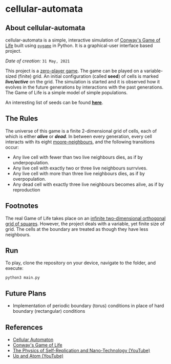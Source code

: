 # cellular-automata

## About cellular-automata

cellular-automata is a simple, interactive simulation of [Conway's Game of Life](https://en.wikipedia.org/wiki/Conway%27s_Game_of_Life) built using [`pygame`](https://www.pygame.org/docs/) in Python. It is a graphical-user interface based project.

*Date of creation:* `31 May, 2021`

This project is a [zero-player game](https://en.wikipedia.org/wiki/Zero-player_game). The game can be played on a variable-sized (finite) grid. An initial configuration (called **seed**) of cells is marked ***live/active*** on the grid. The simulation is started and it is observed how it evolves in the future generations by interactions with the past generations. The Game of Life is a simple model of simple populations.

An interesting list of seeds can be found **[here](https://en.wikipedia.org/wiki/Conway%27s_Game_of_Life#Examples_of_patterns)**.

## The Rules

The universe of this game is a finite 2-dimensional grid of cells, each of which is either ***alive*** or ***dead***. In between every generation, every cell interacts with its eight [moore-neighbours](https://en.wikipedia.org/wiki/Moore_neighborhood), and the following transitions occur:
- Any live cell with fewer than two live neighbours dies, as if by underpopulation.
- Any live cell with exactly two or three live neighbours surrvives.
- Any live cell with more than three live neighbours dies, as if by overpopulation.
- Any dead cell with exactly three live neighbours becomes alive, as if by reproduction

## Footnotes

The real Game of Life takes place on an [infinite two-dimensional orthogonal grid of squares](https://en.wikipedia.org/wiki/Square_tiling). However, the project deals with a variable, yet finite size of grid. The cells at the boundary are treated as though they have less neighbours.

## Run

To play, clone the repository on your device, navigate to the folder, and execute:

```
python3 main.py
```

## Future Plans

- Implementation of periodic boundary (torus) conditions in place of hard boundary (rectangular) conditions

## References

- [Cellular Automaton](https://en.wikipedia.org/wiki/Cellular_automaton)
- [Conway's Game of Life](https://en.wikipedia.org/wiki/Conway%27s_Game_of_Life)
- [The Physics of Self-Replication and Nano-Technology (YouTube)](https://www.youtube.com/watch?v=0wAYZcqSS60)
- [Up and Atom (YouTube)](https://www.youtube.com/c/UpandAtom)
